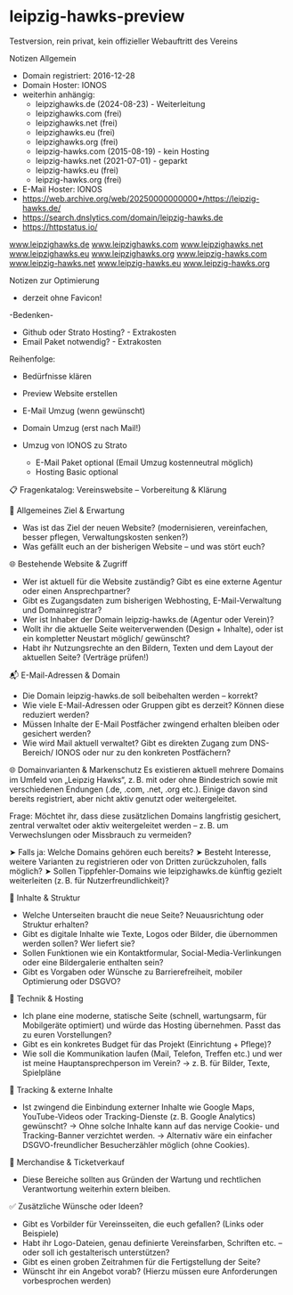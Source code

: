 # leipzig-hawks-preview
Testversion, rein privat, kein offizieller Webauftritt des Vereins

Notizen Allgemein
- Domain registriert: 2016-12-28
- Domain Hoster: IONOS
- weiterhin anhängig:
  - leipzighawks.de (2024-08-23) - Weiterleitung
  - leipzighawks.com (frei)
  - leipzighawks.net (frei)
  - leipzighawks.eu (frei)
  - leipzighawks.org (frei)
  - leipzig-hawks.com (2015-08-19) - kein Hosting
  - leipzig-hawks.net (2021-07-01) - geparkt
  - leipzig-hawks.eu (frei)
  - leipzig-hawks.org (frei)
- E-Mail Hoster: IONOS
- https://web.archive.org/web/20250000000000*/https://leipzig-hawks.de/
- https://search.dnslytics.com/domain/leipzig-hawks.de
- https://httpstatus.io/

www.leipzighawks.de
www.leipzighawks.com
www.leipzighawks.net
www.leipzighawks.eu
www.leipzighawks.org
www.leipzig-hawks.com
www.leipzig-hawks.net
www.leipzig-hawks.eu
www.leipzig-hawks.org

Notizen zur Optimierung
- derzeit ohne Favicon!

-Bedenken-
- Github oder Strato Hosting? - Extrakosten
- Email Paket notwendig? - Extrakosten

Reihenfolge:
- Bedürfnisse klären
- Preview Website erstellen
- E-Mail Umzug (wenn gewünscht)
- Domain Umzug (erst nach Mail!)

- Umzug von IONOS zu Strato
  - E-Mail Paket optional (Email Umzug kostenneutral möglich)
  - Hosting Basic optional


📋 Fragenkatalog: Vereinswebsite – Vorbereitung & Klärung

🧭 Allgemeines Ziel & Erwartung
- Was ist das Ziel der neuen Website? (modernisieren, vereinfachen, besser pflegen, Verwaltungskosten senken?)
- Was gefällt euch an der bisherigen Website – und was stört euch?

🌐 Bestehende Website & Zugriff
- Wer ist aktuell für die Website zuständig? Gibt es eine externe Agentur oder einen Ansprechpartner?
- Gibt es Zugangsdaten zum bisherigen Webhosting, E-Mail-Verwaltung und Domainregistrar?
- Wer ist Inhaber der Domain leipzig-hawks.de (Agentur oder Verein)?
- Wollt ihr die aktuelle Seite weiterverwenden (Design + Inhalte), oder ist ein kompletter Neustart möglich/ gewünscht?
- Habt ihr Nutzungsrechte an den Bildern, Texten und dem Layout der aktuellen Seite? (Verträge prüfen!)

📬 E-Mail-Adressen & Domain
- Die Domain leipzig-hawks.de soll beibehalten werden – korrekt?
- Wie viele E-Mail-Adressen oder Gruppen gibt es derzeit? Können diese reduziert werden?
- Müssen Inhalte der E-Mail Postfächer zwingend erhalten bleiben oder gesichert werden?
- Wie wird Mail aktuell verwaltet? Gibt es direkten Zugang zum DNS-Bereich/ IONOS oder nur zu den konkreten Postfächern?

🌐 Domainvarianten & Markenschutz
Es existieren aktuell mehrere Domains im Umfeld von „Leipzig Hawks“, z. B. mit oder ohne Bindestrich sowie mit verschiedenen Endungen (.de, .com, .net, .org etc.).
Einige davon sind bereits registriert, aber nicht aktiv genutzt oder weitergeleitet.

Frage:
Möchtet ihr, dass diese zusätzlichen Domains langfristig gesichert, zentral verwaltet oder aktiv weitergeleitet werden – z. B. um Verwechslungen oder Missbrauch zu vermeiden?

➤ Falls ja: Welche Domains gehören euch bereits?
➤ Besteht Interesse, weitere Varianten zu registrieren oder von Dritten zurückzuholen, falls möglich?
➤ Sollen Tippfehler-Domains wie leipzighawks.de künftig gezielt weiterleiten (z. B. für Nutzerfreundlichkeit)?

📑 Inhalte & Struktur
- Welche Unterseiten braucht die neue Seite? Neuausrichtung oder Struktur erhalten?
- Gibt es digitale Inhalte wie Texte, Logos oder Bilder, die übernommen werden sollen? Wer liefert sie?
- Sollen Funktionen wie ein Kontaktformular, Social-Media-Verlinkungen oder eine Bildergalerie enthalten sein?
- Gibt es Vorgaben oder Wünsche zu Barrierefreiheit, mobiler Optimierung oder DSGVO?

🔧 Technik & Hosting
- Ich plane eine moderne, statische Seite (schnell, wartungsarm, für Mobilgeräte optimiert) und würde das Hosting übernehmen. Passt das zu euren Vorstellungen?
- Gibt es ein konkretes Budget für das Projekt (Einrichtung + Pflege)?
- Wie soll die Kommunikation laufen (Mail, Telefon, Treffen etc.) und wer ist meine Hauptansprechperson im Verein?
  → z. B. für Bilder, Texte, Spielpläne

🔧 Tracking & externe Inhalte
- Ist zwingend die Einbindung externer Inhalte wie Google Maps, YouTube-Videos oder Tracking-Dienste (z. B. Google Analytics) gewünscht?
  → Ohne solche Inhalte kann auf das nervige Cookie- und Tracking-Banner verzichtet werden.
  → Alternativ wäre ein einfacher DSGVO-freundlicher Besucherzähler möglich (ohne Cookies).

🧾 Merchandise & Ticketverkauf
- Diese Bereiche sollten aus Gründen der Wartung und rechtlichen Verantwortung weiterhin extern bleiben.

✅ Zusätzliche Wünsche oder Ideen?
- Gibt es Vorbilder für Vereinsseiten, die euch gefallen? (Links oder Beispiele)
- Habt ihr Logo-Dateien, genau definierte Vereinsfarben, Schriften etc. – oder soll ich gestalterisch unterstützen?
- Gibt es einen groben Zeitrahmen für die Fertigstellung der Seite?
- Wünscht ihr ein Angebot vorab? (Hierzu müssen eure Anforderungen vorbesprochen werden)
